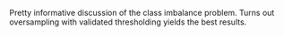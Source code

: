 Pretty informative discussion of the class imbalance problem. Turns out oversampling with validated thresholding yields the best results.

